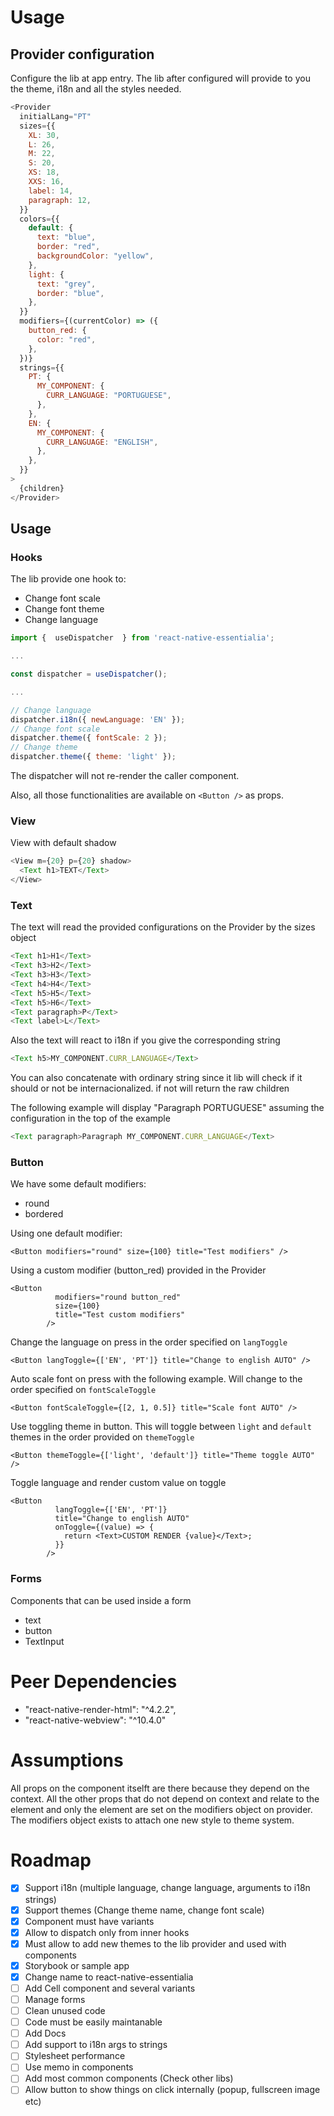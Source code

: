 # Usage

## Provider configuration

Configure the lib at app entry. The lib after configured will provide to you the theme, i18n and all the styles needed.

```js
<Provider
  initialLang="PT"
  sizes={{
    XL: 30,
    L: 26,
    M: 22,
    S: 20,
    XS: 18,
    XXS: 16,
    label: 14,
    paragraph: 12,
  }}
  colors={{
    default: {
      text: "blue",
      border: "red",
      backgroundColor: "yellow",
    },
    light: {
      text: "grey",
      border: "blue",
    },
  }}
  modifiers={(currentColor) => ({
    button_red: {
      color: "red",
    },
  })}
  strings={{
    PT: {
      MY_COMPONENT: {
        CURR_LANGUAGE: "PORTUGUESE",
      },
    },
    EN: {
      MY_COMPONENT: {
        CURR_LANGUAGE: "ENGLISH",
      },
    },
  }}
>
  {children}
</Provider>
```

## Usage

### Hooks

The lib provide one hook to:

- Change font scale
- Change font theme
- Change language

```js
import {  useDispatcher  } from 'react-native-essentialia';

...

const dispatcher = useDispatcher();

...

// Change language
dispatcher.i18n({ newLanguage: 'EN' });
// Change font scale
dispatcher.theme({ fontScale: 2 });
// Change theme
dispatcher.theme({ theme: 'light' });

```

The dispatcher will not re-render the caller component.

Also, all those functionalities are available on `<Button />` as props.

### View

View with default shadow

```js
<View m={20} p={20} shadow>
  <Text h1>TEXT</Text>
</View>
```

### Text

The text will read the provided configurations on the Provider by the sizes object

```js
<Text h1>H1</Text>
<Text h3>H2</Text>
<Text h3>H3</Text>
<Text h4>H4</Text>
<Text h5>H5</Text>
<Text h5>H6</Text>
<Text paragraph>P</Text>
<Text label>L</Text>
```

Also the text will react to i18n if you give the corresponding string

```js
<Text h5>MY_COMPONENT.CURR_LANGUAGE</Text>
```

You can also concatenate with ordinary string since it lib will check if it should or not be internacionalized.
if not will return the raw children

The following example will display "Paragraph PORTUGUESE" assuming the configuration in the top of
the example

```js
<Text paragraph>Paragraph MY_COMPONENT.CURR_LANGUAGE</Text>
```

### Button

We have some default modifiers:

- round
- bordered

Using one default modifier:

```
<Button modifiers="round" size={100} title="Test modifiers" />
```

Using a custom modifier (button_red) provided in the Provider

```
<Button
          modifiers="round button_red"
          size={100}
          title="Test custom modifiers"
        />
```

Change the language on press in the order specified on `langToggle`

```
<Button langToggle={['EN', 'PT']} title="Change to english AUTO" />
```

Auto scale font on press with the following example. Will change to the order specified on
`fontScaleToggle`

```
<Button fontScaleToggle={[2, 1, 0.5]} title="Scale font AUTO" />
```

Use toggling theme in button. This will toggle between `light` and `default` themes in the order provided on `themeToggle`

```
<Button themeToggle={['light', 'default']} title="Theme toggle AUTO" />
```

Toggle language and render custom value on toggle

```
<Button
          langToggle={['EN', 'PT']}
          title="Change to english AUTO"
          onToggle={(value) => {
            return <Text>CUSTOM RENDER {value}</Text>;
          }}
        />
```

### Forms

Components that can be used inside a form

- text
- button
- TextInput

# Peer Dependencies

- "react-native-render-html": "^4.2.2",
- "react-native-webview": "^10.4.0"

# Assumptions

All props on the component itselft are there because they depend on the context. All the other props that do not depend on context and relate to
the element and only the element are set on the modifiers object on provider. The modifiers object exists to attach one new style to theme system.

# Roadmap

- [x] Support i18n (multiple language, change language, arguments to i18n strings)
- [x] Support themes (Change theme name, change font scale)
- [x] Component must have variants
- [x] Allow to dispatch only from inner hooks
- [x] Must allow to add new themes to the lib provider and used with components
- [x] Storybook or sample app
- [x] Change name to react-native-essentialia
- [ ] Add Cell component and several variants
- [ ] Manage forms
- [ ] Clean unused code
- [ ] Code must be easily maintanable
- [ ] Add Docs
- [ ] Add support to i18n args to strings
- [ ] Stylesheet performance
- [ ] Use memo in components
- [ ] Add most common components (Check other libs)
- [ ] Allow button to show things on click internally (popup, fullscreen image etc)

